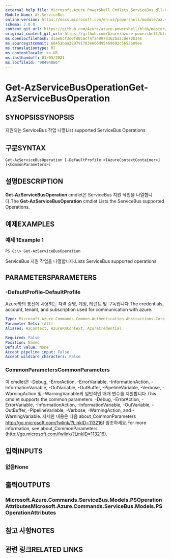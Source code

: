 ```yaml
---
external help file: Microsoft.Azure.PowerShell.Cmdlets.ServiceBus.dll-Help.xml
Module Name: Az.ServiceBus
online version: https://docs.microsoft.com/en-us/powershell/module/az.servicebus/get-azservicebusoperation
schema: 2.0.0
content_git_url: https://github.com/Azure/azure-powershell/blob/master/src/ServiceBus/ServiceBus/help/Get-AzServiceBusOperation.md
original_content_git_url: https://github.com/Azure/azure-powershell/blob/master/src/ServiceBus/ServiceBus/help/Get-AzServiceBusOperation.md
ms.openlocfilehash: d1ae8cf3d0fd05acf4fa4897d362bd2cde70b346
ms.sourcegitcommit: 68451baa389791703e666d95469602c5652609ee
ms.translationtype: MT
ms.contentlocale: ko-KR
ms.lasthandoff: 01/05/2021
ms.locfileid: "98494886"
---
```

# <span data-ttu-id="a0c67-101">Get-AzServiceBusOperation</span><span class="sxs-lookup"><span data-stu-id="a0c67-101">Get-AzServiceBusOperation</span></span>

## <span data-ttu-id="a0c67-102">SYNOPSIS</span><span class="sxs-lookup"><span data-stu-id="a0c67-102">SYNOPSIS</span></span>
<span data-ttu-id="a0c67-103">지원되는 ServiceBus 작업 나열</span><span class="sxs-lookup"><span data-stu-id="a0c67-103">List supported ServiceBus Operations</span></span>

## <span data-ttu-id="a0c67-104">구문</span><span class="sxs-lookup"><span data-stu-id="a0c67-104">SYNTAX</span></span>

```
Get-AzServiceBusOperation [-DefaultProfile <IAzureContextContainer>] [<CommonParameters>]
```

## <span data-ttu-id="a0c67-105">설명</span><span class="sxs-lookup"><span data-stu-id="a0c67-105">DESCRIPTION</span></span>
<span data-ttu-id="a0c67-106">**Get-AzServiceBusOperation** cmdlet은 ServiceBus 지원 작업을 나열합니다.</span><span class="sxs-lookup"><span data-stu-id="a0c67-106">The **Get-AzServiceBusOperation** cmdlet Lists the ServiceBus supported Operations.</span></span>

## <span data-ttu-id="a0c67-107">예제</span><span class="sxs-lookup"><span data-stu-id="a0c67-107">EXAMPLES</span></span>

### <span data-ttu-id="a0c67-108">예제 1</span><span class="sxs-lookup"><span data-stu-id="a0c67-108">Example 1</span></span>
```
PS C:\> Get-AzServiceBusOperation
```

<span data-ttu-id="a0c67-109">ServiceBus 지원 작업을 나열합니다.</span><span class="sxs-lookup"><span data-stu-id="a0c67-109">Lists ServiceBus supported operations</span></span>

## <span data-ttu-id="a0c67-110">PARAMETERS</span><span class="sxs-lookup"><span data-stu-id="a0c67-110">PARAMETERS</span></span>

### <span data-ttu-id="a0c67-111">-DefaultProfile</span><span class="sxs-lookup"><span data-stu-id="a0c67-111">-DefaultProfile</span></span>
<span data-ttu-id="a0c67-112">Azure와의 통신에 사용되는 자격 증명, 계정, 테넌트 및 구독입니다.</span><span class="sxs-lookup"><span data-stu-id="a0c67-112">The credentials, account, tenant, and subscription used for communication with azure.</span></span>

```yaml
Type: Microsoft.Azure.Commands.Common.Authentication.Abstractions.Core.IAzureContextContainer
Parameter Sets: (All)
Aliases: AzContext, AzureRmContext, AzureCredential

Required: False
Position: Named
Default value: None
Accept pipeline input: False
Accept wildcard characters: False
```

### <span data-ttu-id="a0c67-113">CommonParameters</span><span class="sxs-lookup"><span data-stu-id="a0c67-113">CommonParameters</span></span>
<span data-ttu-id="a0c67-114">이 cmdlet은 -Debug, -ErrorAction, -ErrorVariable, -InformationAction, -InformationVariable, -OutVariable, -OutBuffer, -PipelineVariable, -Verbose, -WarningAction 및 -WarningVariable의 일반적인 매개 변수를 지원합니다.</span><span class="sxs-lookup"><span data-stu-id="a0c67-114">This cmdlet supports the common parameters: -Debug, -ErrorAction, -ErrorVariable, -InformationAction, -InformationVariable, -OutVariable, -OutBuffer, -PipelineVariable, -Verbose, -WarningAction, and -WarningVariable.</span></span> <span data-ttu-id="a0c67-115">자세한 내용은 다음 about_CommonParameters http://go.microsoft.com/fwlink/?LinkID=113216) 참조하세요.</span><span class="sxs-lookup"><span data-stu-id="a0c67-115">For more information, see about_CommonParameters (http://go.microsoft.com/fwlink/?LinkID=113216).</span></span>

## <span data-ttu-id="a0c67-116">입력</span><span class="sxs-lookup"><span data-stu-id="a0c67-116">INPUTS</span></span>

### <span data-ttu-id="a0c67-117">없음</span><span class="sxs-lookup"><span data-stu-id="a0c67-117">None</span></span>

## <span data-ttu-id="a0c67-118">출력</span><span class="sxs-lookup"><span data-stu-id="a0c67-118">OUTPUTS</span></span>

### <span data-ttu-id="a0c67-119">Microsoft.Azure.Commands.ServiceBus.Models.PSOperationAttributes</span><span class="sxs-lookup"><span data-stu-id="a0c67-119">Microsoft.Azure.Commands.ServiceBus.Models.PSOperationAttributes</span></span>

## <span data-ttu-id="a0c67-120">참고 사항</span><span class="sxs-lookup"><span data-stu-id="a0c67-120">NOTES</span></span>

## <span data-ttu-id="a0c67-121">관련 링크</span><span class="sxs-lookup"><span data-stu-id="a0c67-121">RELATED LINKS</span></span>
